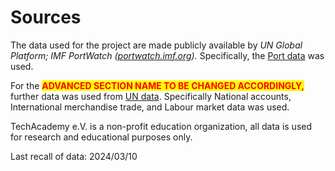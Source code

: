 # Sources

The data used for the project are made publicly available by _UN Global Platform; IMF PortWatch (_[_portwatch.imf.org_](https://portwatch.imf.org/)_)._ Specifically, the [Port data](https://portwatch.imf.org/datasets/acc668d199d1472abaaf2467133d4ca4/about) was used.

For the <mark style="color:red;">**ADVANCED SECTION NAME TO BE CHANGED ACCORDINGLY,**</mark> further data was used from [UN data](https://data.un.org/). Specifically National accounts, International merchandise trade, and Labour market data was used.&#x20;

TechAcademy e.V. is a non-profit education organization, all data is used for research and educational purposes only.

Last recall of data: 2024/03/10

